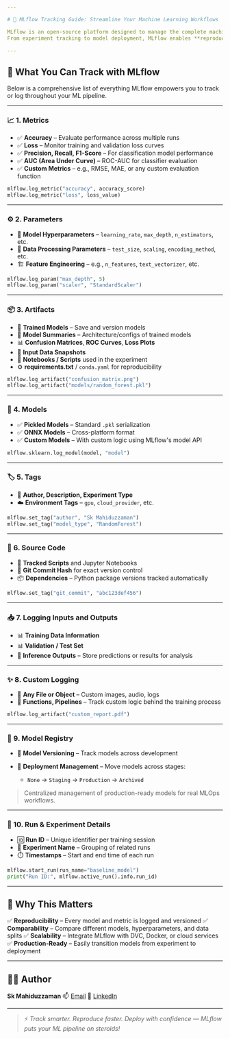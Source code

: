 ```yaml
---

# 📘 MLflow Tracking Guide: Streamline Your Machine Learning Workflows

MLflow is an open-source platform designed to manage the complete machine learning lifecycle.  
From experiment tracking to model deployment, MLflow enables **reproducibility, scalability, and collaboration** — making it an essential tool for modern ML engineers and data scientists.

---
```


## 🚀 What You Can Track with MLflow

Below is a comprehensive list of everything MLflow empowers you to track or log throughout your ML pipeline.

---

### 📈 1. Metrics

- ✅ **Accuracy** – Evaluate performance across multiple runs
- ✅ **Loss** – Monitor training and validation loss curves
- ✅ **Precision, Recall, F1-Score** – For classification model performance
- ✅ **AUC (Area Under Curve)** – ROC-AUC for classifier evaluation
- ✅ **Custom Metrics** – e.g., RMSE, MAE, or any custom evaluation function

```python
mlflow.log_metric("accuracy", accuracy_score)
mlflow.log_metric("loss", loss_value)
````

---

### ⚙️ 2. Parameters

* 🧠 **Model Hyperparameters** – `learning_rate`, `max_depth`, `n_estimators`, etc.
* 🧪 **Data Processing Parameters** – `test_size`, `scaling`, `encoding_method`, etc.
* 🏗️ **Feature Engineering** – e.g., `n_features`, `text_vectorizer`, etc.

```python
mlflow.log_param("max_depth", 5)
mlflow.log_param("scaler", "StandardScaler")
```

---

### 📦 3. Artifacts

* 🎯 **Trained Models** – Save and version models
* 📑 **Model Summaries** – Architecture/configs of trained models
* 📊 **Confusion Matrices**, **ROC Curves**, **Loss Plots**
* 📂 **Input Data Snapshots**
* 📓 **Notebooks / Scripts** used in the experiment
* ⚙️ **requirements.txt** / `conda.yaml` for reproducibility

```python
mlflow.log_artifact("confusion_matrix.png")
mlflow.log_artifact("models/random_forest.pkl")
```

---

### 🧠 4. Models

* ✅ **Pickled Models** – Standard `.pkl` serialization
* ✅ **ONNX Models** – Cross-platform format
* ✅ **Custom Models** – With custom logic using MLflow's model API

```python
mlflow.sklearn.log_model(model, "model")
```

---

### 🏷️ 5. Tags

* 👤 **Author, Description, Experiment Type**
* ☁️ **Environment Tags** – `gpu`, `cloud_provider`, etc.

```python
mlflow.set_tag("author", "Sk Mahiduzzaman")
mlflow.set_tag("model_type", "RandomForest")
```

---

### 💾 6. Source Code

* 🧾 **Tracked Scripts** and Jupyter Notebooks
* 🔗 **Git Commit Hash** for exact version control
* 📦 **Dependencies** – Python package versions tracked automatically

```python
mlflow.set_tag("git_commit", "abc123def456")
```

---

### 📥 7. Logging Inputs and Outputs

* 📊 **Training Data Information**
* 📊 **Validation / Test Set**
* 🔮 **Inference Outputs** – Store predictions or results for analysis

---

### ✨ 8. Custom Logging

* 🧱 **Any File or Object** – Custom images, audio, logs
* 🧠 **Functions, Pipelines** – Track custom logic behind the training process

```python
mlflow.log_artifact("custom_report.pdf")
```

---

### 🔁 9. Model Registry

* 📌 **Model Versioning** – Track models across development
* 🚀 **Deployment Management** – Move models across stages:

  * `None` → `Staging` → `Production` → `Archived`

> Centralized management of production-ready models for real MLOps workflows.

---

### 🧾 10. Run & Experiment Details

* 🆔 **Run ID** – Unique identifier per training session
* 📁 **Experiment Name** – Grouping of related runs
* ⏱️ **Timestamps** – Start and end time of each run

```python
mlflow.start_run(run_name="baseline_model")
print("Run ID:", mlflow.active_run().info.run_id)
```

---

## 🧠 Why This Matters

✅ **Reproducibility** – Every model and metric is logged and versioned
✅ **Comparability** – Compare different models, hyperparameters, and data splits
✅ **Scalability** – Integrate MLflow with DVC, Docker, or cloud services
✅ **Production-Ready** – Easily transition models from experiment to deployment

---

## 👨‍💻 Author

**Sk Mahiduzzaman**
📫 [Email](mailto:mohiduz03@gmail.com)
💼 [LinkedIn](https://www.linkedin.com/in/sk-mahiduzzaman)

---

> ⚡ *Track smarter. Reproduce faster. Deploy with confidence — MLflow puts your ML pipeline on steroids!*


